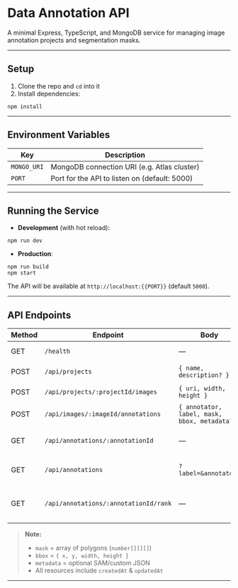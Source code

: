# Data Annotation API

A minimal Express, TypeScript, and MongoDB service for managing image annotation projects and segmentation masks.

---

## Setup

1. Clone the repo and `cd` into it  
2. Install dependencies:  

```
npm install
```

---

## Environment Variables

| Key         | Description                                    |
|-------------|------------------------------------------------|
| `MONGO_URI` | MongoDB connection URI (e.g. Atlas cluster)    |
| `PORT`      | Port for the API to listen on (default: 5000)  |

---

## Running the Service

- **Development** (with hot reload):  

```
npm run dev
```

- **Production**:  

```
npm run build
npm start
```

The API will be available at `http://localhost:{{PORT}}` (default `5000`).

---

## API Endpoints

| Method | Endpoint                                      | Body                                               | Description                      |
|--------|-----------------------------------------------|----------------------------------------------------|----------------------------------|
| GET    | `/health`                                     | —                                                  | Health check                     |
| POST   | `/api/projects`                               | `{ name, description? }`                           | Create project                   |
| POST   | `/api/projects/:projectId/images`             | `{ uri, width, height }`                           | Register image                   |
| POST   | `/api/images/:imageId/annotations`            | `{ annotator, label, mask, bbox, metadata? }`      | Create annotation                |
| GET    | `/api/annotations/:annotationId`              | —                                                  | Retrieve annotation by ID        |
| GET    | `/api/annotations`                            | `?label=&annotator=`                               | Filtered list of annotations     |
| GET    | `/api/annotations/:annotationId/rank`         | —                                                  | Compute area rank within image   |

> **Note:**  
> - `mask` = array of polygons (`number[][][]`)  
> - `bbox` = `{ x, y, width, height }`  
> - `metadata` = optional SAM/custom JSON  
> - All resources include `createdAt` & `updatedAt`
---
